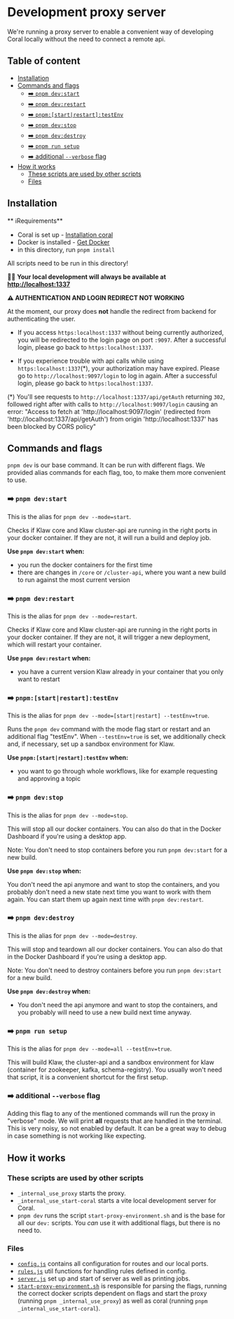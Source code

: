 # Development proxy server

We're running a proxy server to enable a convenient way of developing Coral locally without the need to connect a remote api.

## Table of content

- [Installation](#installation)
- [Commands and flags](#commands-and-flags)
  - [➡️ `pnpm dev:start`](#-pnpm-devstart)
  - [➡️ `pnpm dev:restart`](#-pnpm-devrestart)
  - [➡️ `pnpm:[start|restart]:testEnv`](#-pnpmstartrestarttestenv)
  - [➡️ `pnpm dev:stop`](#-pnpm-devstop)
  - [➡️ `pnpm dev:destroy`](#-pnpm-devdestroy)
  - [➡️ `pnpm run setup`](#-pnpm-run-setup)
  - [➡️ additional `--verbose` flag](#-additional---verbose-flag)
- [How it works](#how-it-works)
  - [These scripts are used by other scripts](#these-scripts-are-used-by-other-scripts)
  - [Files](#files)

## Installation

** ℹRequirements**

- Coral is set up - [Installation coral](../README.md)
- Docker is installed - [Get Docker](https://docs.docker.com/get-docker/)
- in this directory, run `pnpm install`

All scripts need to be run in this directory!

🙋‍♀️ **Your local development will always be available at [http://localhost:1337](http://localhost:1337)**

**⚠️ AUTHENTICATION AND LOGIN REDIRECT NOT WORKING**

At the moment, our proxy does **not** handle the redirect from backend for authenticating the user.

- If you access `https:localhost:1337` without being currently authorized, you will be redirected to the login page on port `:9097`. After a successful login, please go back to `https:localhost:1337`.

- If you experience trouble with api calls while using `https:localhost:1337`(\*), your authorization may have expired. Please go to `http://localhost:9097/login` to log in again. After a successful login, please go back to `https:localhost:1337`.

(\*) You'll see requests to `http://localhost:1337/api/getAuth` returning `302`, followed right after with calls to `http://localhost:9097/login` causing an error: "Access to fetch at 'http://localhost:9097/login' (redirected from 'http://localhost:1337/api/getAuth') from origin 'http://localhost:1337' has been blocked by CORS policy"

## Commands and flags

`pnpm dev` is our base command. It can be run with different flags. We provided alias commands for each flag, too, to make them more convenient to use.

### ➡️ `pnpm dev:start`

This is the alias for `pnpm dev --mode=start`.

Checks if Klaw core and Klaw cluster-api are running in the right ports in your docker container. If they are not, it will run a build and deploy job.

**Use `pnpm dev:start` when:**

- you run the docker containers for the first time
- there are changes in `/core` or `/cluster-api`, where you want a new build to run against the most current version

### ➡️ `pnpm dev:restart`

This is the alias for `pnpm dev --mode=restart`.

Checks if Klaw core and Klaw cluster-api are running in the right ports in your docker container. If they are not, it will trigger a new deployment, which will restart your container.

**Use `pnpm dev:restart` when:**

- you have a current version Klaw already in your container that you only want to restart

### ➡️ `pnpm:[start|restart]:testEnv`

This is the alias for `pnpm dev --mode=[start|restart] --testEnv=true`.

Runs the `pnpm dev` command with the mode flag start or restart and an additional flag "testEnv". When
`--testEnv=true` is set, we additionally check and, if necessary, set up a sandbox environment for Klaw.

**Use `pnpm:[start|restart]:testEnv` when:**

- you want to go through whole workflows, like for example requesting and approving a topic

### ➡️ `pnpm dev:stop`

This is the alias for `pnpm dev --mode=stop`.

This will stop all our docker containers. You can also do that in the Docker Dashboard if you're using a desktop app.

Note: You don't need to stop containers before you run `pnpm dev:start` for a new build.

**Use `pnpm dev:stop` when:**

You don't need the api anymore and want to stop the containers, and you probably don't need a new state next time you want to work with them again. You can start them up again next time with `pnpm dev:restart`.

### ➡️ `pnpm dev:destroy`

This is the alias for `pnpm dev --mode=destroy`.

This will stop and teardown all our docker containers. You can also do that in the Docker Dashboard if you're using a desktop app.

Note: You don't need to destroy containers before you run `pnpm dev:start` for a new build.

**Use `pnpm dev:destroy` when:**

- You don't need the api anymore and want to stop the containers, and you probably will need to use a new build next time anyway.

### ➡️ `pnpm run setup`

This is the alias for `pnpm dev --mode=all --testEnv=true`.

This will build Klaw, the cluster-api and a sandbox environment for klaw (container for zookeeper, kafka, schema-registry). You usually won't need that script, it is a convenient shortcut for the first setup.

### ➡️ additional `--verbose` flag

Adding this flag to any of the mentioned commands will run the proxy in "verbose" mode. We will print **all** requests that are handled in the terminal. This is very noisy, so not enabled by default. It can be a great way to debug in case something is not working like expecting.

## How it works

### These scripts are used by other scripts

- `_internal_use_proxy` starts the proxy.
- `_internal_use_start-coral` starts a vite local development server for Coral.
- `pnpm dev` runs the script `start-proxy-environment.sh` and is the base for all our `dev:` scripts. You _can_ use it with additional flags, but there is no need to.

### Files

- [`config.js`](config.js) contains all configuration for routes and our local ports.
- [`rules.js`](rules.js) util functions for handling rules defined in config.
- [`server.js`](server.js) set up and start of server as well as printing jobs.
- [`start-proxy-environment.sh`](start-proxy-environment.sh) is responsible for parsing the flags, running the correct docker scripts dependent on flags and start the proxy (running `pnpm _internal_use_proxy`) as well as coral (running `pnpm _internal_use_start-coral`).
